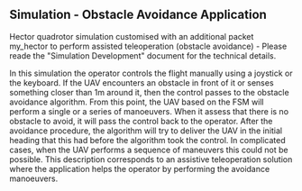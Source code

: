 ## Simulation - Obstacle Avoidance Application

Hector quadrotor simulation customised with an additional packet my_hector to perform assisted teleoperation (obstacle avoidance) - Please reade the "Simulation Development" document for the technical details.

In this simulation the operator controls the flight manually using a joystick or the keyboard.  If the UAV encounters an obstacle in front of it or senses something closer than 1m around it, then the control passes to the obstacle avoidance algorithm.  From this point, the UAV based on the FSM will perform a single or a series of manoeuvers.  When it assess that there is no obstacle to avoid, it will pass the control back to the operator.  After the avoidance procedure, the algorithm will try to deliver the UAV in the initial heading that this had before the algorithm took the control.  In complicated cases, when the UAV performs a sequence of maneuvers this could not be possible.  This description corresponds to an assistive teleoperation solution where the application helps the operator by performing the avoidance manoeuvers. 
